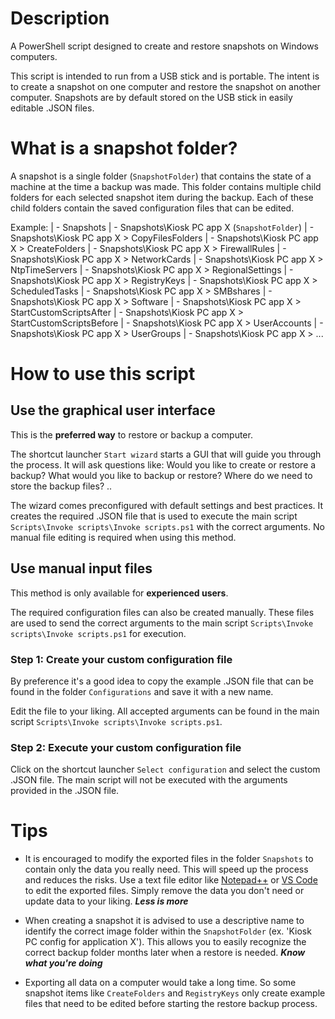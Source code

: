 # Description
A PowerShell script designed to create and restore snapshots on Windows computers.

This script is intended to run from a USB stick and is portable. The intent is to create a snapshot on one computer and restore the snapshot on another computer. Snapshots are by default stored on the USB stick in easily editable .JSON files.

# What is a snapshot folder?
A snapshot is a single folder (`SnapshotFolder`) that contains the state of a machine at the time a backup was made. This folder contains multiple child folders for each selected snapshot item during the backup. Each of these child folders contain the saved configuration files that can be edited.

Example:
| - Snapshots
| - Snapshots\Kiosk PC app X (`SnapshotFolder`)
| - Snapshots\Kiosk PC app X > CopyFilesFolders
| - Snapshots\Kiosk PC app X > CreateFolders
| - Snapshots\Kiosk PC app X > FirewallRules
| - Snapshots\Kiosk PC app X > NetworkCards
| - Snapshots\Kiosk PC app X > NtpTimeServers
| - Snapshots\Kiosk PC app X > RegionalSettings
| - Snapshots\Kiosk PC app X > RegistryKeys
| - Snapshots\Kiosk PC app X > ScheduledTasks
| - Snapshots\Kiosk PC app X > SMBshares
| - Snapshots\Kiosk PC app X > Software
| - Snapshots\Kiosk PC app X > StartCustomScriptsAfter
| - Snapshots\Kiosk PC app X > StartCustomScriptsBefore
| - Snapshots\Kiosk PC app X > UserAccounts
| - Snapshots\Kiosk PC app X > UserGroups
| - Snapshots\Kiosk PC app X > ...

# How to use this script

## Use the graphical user interface

This is the **preferred way** to restore or backup a computer.

The shortcut launcher `Start wizard` starts a GUI that will guide you through the process. It will ask questions like: Would you like to create or restore a backup? What would you like to backup or restore? Where do we need to store the backup files? ..

The wizard comes preconfigured with default settings and best practices. It creates the required .JSON file that is used to execute the main script `Scripts\Invoke scripts\Invoke scripts.ps1` with the correct arguments. No manual file editing is required when using this method.

## Use manual input files

This method is only available for **experienced users**.

The required configuration files can also be created manually. These files are used to send the correct arguments to the main script `Scripts\Invoke scripts\Invoke scripts.ps1` for execution.

### Step 1: Create your custom configuration file
By preference it's a good idea to copy the example .JSON file that can be found in the folder `Configurations` and save it with a new name.

Edit the file to your liking. All accepted arguments can be found in the main script `Scripts\Invoke scripts\Invoke scripts.ps1`.

### Step 2: Execute your custom configuration file
Click on the shortcut launcher `Select configuration` and select the custom .JSON file. The main script will not be executed with the arguments provided in the .JSON file.

 # Tips
- It is encouraged to modify the exported files in the folder `Snapshots` to contain only the data you really need. This will speed up the process and reduces the risks. Use a text file editor like [Notepad++] or [VS Code] to edit the exported files. Simply remove the data you don't need or update data to your liking. **_Less is more_**

- When creating a snapshot it is advised to use a descriptive name to identify the correct image folder within the `SnapshotFolder` (ex. 'Kiosk PC config for application X'). This allows you to easily recognize the correct backup folder months later when a restore is needed. **_Know what you're doing_**

- Exporting all data on a computer would take a long time. So some snapshot items like `CreateFolders` and `RegistryKeys` only create example files that need to be edited before starting the restore backup process.

[Notepad++]: https://notepad-plus-plus.org/
[VS Code]: https://code.visualstudio.com/